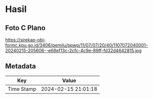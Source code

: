 # Hasil

## Foto C Plano

https://sirekap-obj-formc.kpu.go.id/3406/pemilu/ppwp/11/07/07/20/40/1107072040001-20240215-205606--e68ef13c-2cfc-4c9e-89ff-fd32d4642815.jpg


## Metadata

| Key        | Value               |
| ---------- | ------------------- |
| Time Stamp | 2024-02-15 21:01:18 |




